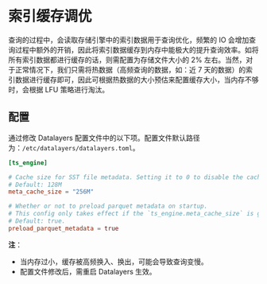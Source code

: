 # 索引缓存调优

查询的过程中，会读取存储引擎中的索引数据用于查询优化，频繁的 IO 会增加查询过程中额外的开销，因此将索引数据缓存到内存中能极大的提升查询效率。如将所有索引数据都进行缓存的话，则需配置为存储文件大小的 2% 左右。当然，对于正常情况下，我们只需将热数据（高频查询的数据，如：近 7 天的数据）的索引数据进行缓存即可，因此可根据热数据的大小预估来配置缓存大小，当内存不够时，会根据 LFU 策略进行淘汰。

## 配置

通过修改 Datalayers 配置文件中的以下项。配置文件默认路径为：`/etc/datalayers/datalayers.toml`。

```toml
[ts_engine]

# Cache size for SST file metadata. Setting it to 0 to disable the cache.
# Default: 128M
meta_cache_size = "256M"

# Whether or not to preload parquet metadata on startup.
# This config only takes effect if the `ts_engine.meta_cache_size` is greater than 0.
# Default: true.
preload_parquet_metadata = true
```

**注**：
- 当内存过小，缓存被高频换入、换出，可能会导致查询变慢。
- 配置文件修改后，需重启 Datalayers 生效。
